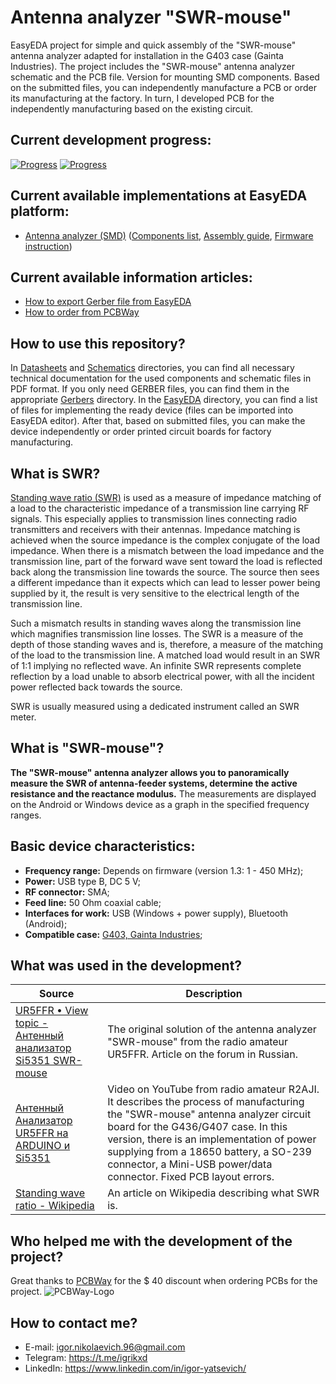 ﻿# Antenna analyzer "SWR-mouse"
EasyEDA project for simple and quick assembly of the "SWR-mouse" antenna analyzer adapted for installation in the G403 case (Gainta Industries). The project includes the "SWR-mouse" antenna analyzer schematic and the PCB file. Version for mounting SMD components. Based on the submitted files, you can independently manufacture a PCB or order its manufacturing at the factory. In turn, I developed PCB for the independently manufacturing based on the existing circuit.

## Current development progress:
[![Progress](https://img.shields.io/badge/Antenna%20analyzer-not%20tested-yellow.svg?longCache=true&style=for-the-badge)](https://easyeda.com/IgrikXD/Antenna-analyzer-SMD) [![Progress](https://img.shields.io/badge/Version-1.2.2-blue.svg?longCache=true&style=for-the-badge)](./EasyEDA)  

## Current available implementations at EasyEDA platform:
- [Antenna analyzer (SMD)] ([Components list](./Components%20list.md), [Assembly guide](./Assembly%20guide.md), [Firmware instruction](./Firmware%20instruction.md))

## Current available information articles:
- [How to export Gerber file from EasyEDA]
- [How to order from PCBWay]

## How to use this repository?
In [Datasheets](./Datasheets) and [Schematics](./Schematics) directories, you can find all necessary technical documentation for the used components and schematic files in PDF format. If you only need GERBER files, you can find them in the appropriate [Gerbers](./Gerbers) directory. In the [EasyEDA](./EasyEDA) directory, you can find a list of files for implementing the ready device (files can be imported into EasyEDA editor). After that, based on submitted files, you can make the device independently or order printed circuit boards for factory manufacturing.

## What is SWR?
[Standing wave ratio (SWR)](https://en.wikipedia.org/wiki/Standing_wave_ratio) is used as a measure of impedance matching of a load to the characteristic impedance of a transmission line carrying RF signals. This especially applies to transmission lines connecting radio transmitters and receivers with their antennas. Impedance matching is achieved when the source impedance is the complex conjugate of the load impedance. When there is a mismatch between the load impedance and the transmission line, part of the forward wave sent toward the load is reflected back along the transmission line towards the source. The source then sees a different impedance than it expects which can lead to lesser power being supplied by it, the result is very sensitive to the electrical length of the transmission line.

Such a mismatch results in standing waves along the transmission line which magnifies transmission line losses. The SWR is a measure of the depth of those standing waves and is, therefore, a measure of the matching of the load to the transmission line. A matched load would result in an SWR of 1:1 implying no reflected wave. An infinite SWR represents complete reflection by a load unable to absorb electrical power, with all the incident power reflected back towards the source.

SWR is usually measured using a dedicated instrument called an SWR meter.

## What is "SWR-mouse"?
**The "SWR-mouse" antenna analyzer allows you to panoramically measure the SWR of antenna-feeder systems, determine the active resistance and the reactance modulus.** The measurements are displayed on the Android or Windows device as a graph in the specified frequency ranges.

## Basic device characteristics:
- **Frequency range:** Depends on firmware (version 1.3: 1 - 450 MHz);
- **Power:** USB type B, DC 5 V;
- **RF connector:** SMA;
- **Feed line:** 50 Ohm coaxial cable;
- **Interfaces for work:** USB (Windows + power supply), Bluetooth (Android);
- **Compatible case:** [G403, Gainta Industries](http://www.gainta.com/en/g403.html);

## What was used in the development?
| Source | Description |
| ------ | ------ |
| [UR5FFR • View topic - Антенный анализатор Si5351 SWR-mouse] | The original solution of the antenna analyzer "SWR-mouse" from the radio amateur UR5FFR. Article on the forum in Russian. |
| [Антенный Анализатор UR5FFR на ARDUINO и Si5351] | Video on YouTube from radio amateur R2AJI. It describes the process of manufacturing the "SWR-mouse" antenna analyzer circuit board for the G436/G407 case. In this version, there is an implementation of power supplying from a 18650 battery, a SO-239 connector, a Mini-USB power/data connector. Fixed PCB layout errors. |
| [Standing wave ratio - Wikipedia] | An article on Wikipedia describing what SWR is. |

## Who helped me with the development of the project?
Great thanks to [PCBWay] for the $ 40 discount when ordering PCBs for the project.
![PCBWay-Logo](https://github.com/IgrikXD/Antenna-analyzer/blob/master/Resources/PCBWay-logo.png)

## How to contact me?
- E-mail: igor.nikolaevich.96@gmail.com
- Telegram: https://t.me/igrikxd
- LinkedIn: https://www.linkedin.com/in/igor-yatsevich/

[Antenna analyzer (SMD)]: <https://easyeda.com/IgrikXD/Antenna-analyzer-SMD>
[UR5FFR • View topic - Антенный анализатор Si5351 SWR-mouse]: <http://dspview.com/viewtopic.php?f=14&t=189>
[Антенный Анализатор UR5FFR на ARDUINO и Si5351]: <https://www.youtube.com/watch?v=hkxOoky4vWA&t>
[Standing wave ratio - Wikipedia]: <https://en.wikipedia.org/wiki/Standing_wave_ratio>
[PCBWay]: <https://pcbway.com>
[How to export Gerber file from EasyEDA]: <./Useful%20info/How%20to%20export%20Gerber%20file%20from%20EasyEDA.md>
[How to order from PCBWay]: <./Useful%20info/How%20to%20order%20from%20PCBWay.md>

